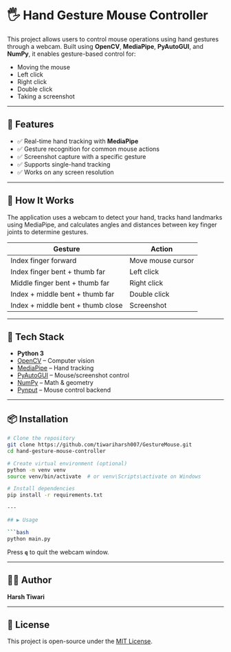 # 🖐️ Hand Gesture Mouse Controller

This project allows users to control mouse operations using hand gestures through a webcam. Built using **OpenCV**, **MediaPipe**, **PyAutoGUI**, and **NumPy**, it enables gesture-based control for:

- Moving the mouse
- Left click
- Right click
- Double click
- Taking a screenshot

---

## 🚀 Features

- ✅ Real-time hand tracking with **MediaPipe**
- ✅ Gesture recognition for common mouse actions
- ✅ Screenshot capture with a specific gesture
- ✅ Supports single-hand tracking
- ✅ Works on any screen resolution

---

## 🧠 How It Works

The application uses a webcam to detect your hand, tracks hand landmarks using MediaPipe, and calculates angles and distances between key finger joints to determine gestures.

| Gesture                           | Action            |
| --------------------------------- | ----------------- |
| Index finger forward              | Move mouse cursor |
| Index finger bent + thumb far     | Left click        |
| Middle finger bent + thumb far    | Right click       |
| Index + middle bent + thumb far   | Double click      |
| Index + middle bent + thumb close | Screenshot        |

---

## 🧰 Tech Stack

- **Python 3**
- [OpenCV](https://opencv.org/) – Computer vision
- [MediaPipe](https://mediapipe.dev/) – Hand tracking
- [PyAutoGUI](https://pyautogui.readthedocs.io/) – Mouse/screenshot control
- [NumPy](https://numpy.org/) – Math & geometry
- [Pynput](https://pynput.readthedocs.io/) – Mouse control backend

---

## 📦 Installation

````bash
# Clone the repository
git clone https://github.com/tiwariharsh007/GestureMouse.git
cd hand-gesture-mouse-controller

# Create virtual environment (optional)
python -m venv venv
source venv/bin/activate  # or venv\Scripts\activate on Windows

# Install dependencies
pip install -r requirements.txt

---

## ▶️ Usage

```bash
python main.py
````

Press **`q`** to quit the webcam window.

---

## 🧑‍💻 Author

**Harsh Tiwari**

---

## 📄 License

This project is open-source under the [MIT License](LICENSE).
